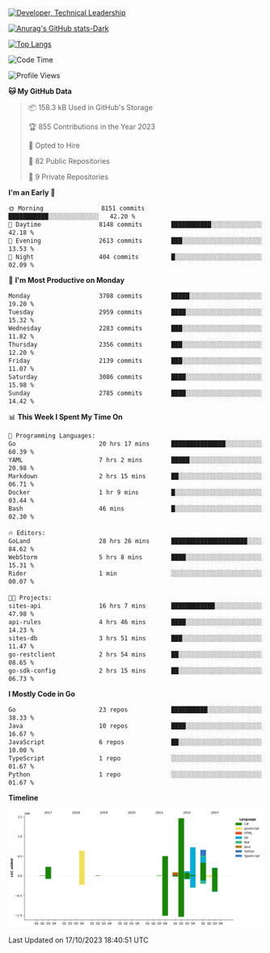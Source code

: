 <div>
  <a href="https://www.linkedin.com/in/arielpineiro/" target="_blank" rel="nofollow noopener noreferrer">
    <img src="https://img.shields.io/badge/-LinkedIn-%230077B5?style=for-the-badge&logo=linkedin&logoColor=white" alt="Developer, Technical Leadership" title="Ariel Piñeiro">
  </a>
</div>

[![Anurag's GitHub stats-Dark](https://github-readme-stats.vercel.app/api?username=arielsrv&show_icons=true&theme=dark#gh-dark-mode-only)](https://github.com/anuraghazra/github-readme-stats#gh-dark-mode-only)

[![Top Langs](https://github-readme-stats.vercel.app/api/top-langs/?username=arielsrv&layout=compact&langs_count=10&theme=dark#gh-dark-mode-only)](https://github.com/anuraghazra/github-readme-stats&theme=dark#gh-dark-mode-only)

<!--START_SECTION:waka-->
![Code Time](http://img.shields.io/badge/Code%20Time-162%20hrs%2047%20mins-blue)

![Profile Views](http://img.shields.io/badge/Profile%20Views-1-blue)

**🐱 My GitHub Data** 

> 📦 158.3 kB Used in GitHub's Storage 
 > 
> 🏆 855 Contributions in the Year 2023
 > 
> 💼 Opted to Hire
 > 
> 📜 82 Public Repositories 
 > 
> 🔑 9 Private Repositories 
 > 
**I'm an Early 🐤** 

```text
🌞 Morning                8151 commits        ███████████░░░░░░░░░░░░░░   42.20 % 
🌆 Daytime                8148 commits        ███████████░░░░░░░░░░░░░░   42.18 % 
🌃 Evening                2613 commits        ███░░░░░░░░░░░░░░░░░░░░░░   13.53 % 
🌙 Night                  404 commits         █░░░░░░░░░░░░░░░░░░░░░░░░   02.09 % 
```
📅 **I'm Most Productive on Monday** 

```text
Monday                   3708 commits        █████░░░░░░░░░░░░░░░░░░░░   19.20 % 
Tuesday                  2959 commits        ████░░░░░░░░░░░░░░░░░░░░░   15.32 % 
Wednesday                2283 commits        ███░░░░░░░░░░░░░░░░░░░░░░   11.82 % 
Thursday                 2356 commits        ███░░░░░░░░░░░░░░░░░░░░░░   12.20 % 
Friday                   2139 commits        ███░░░░░░░░░░░░░░░░░░░░░░   11.07 % 
Saturday                 3086 commits        ████░░░░░░░░░░░░░░░░░░░░░   15.98 % 
Sunday                   2785 commits        ████░░░░░░░░░░░░░░░░░░░░░   14.42 % 
```


📊 **This Week I Spent My Time On** 

```text
💬 Programming Languages: 
Go                       20 hrs 17 mins      ███████████████░░░░░░░░░░   60.39 % 
YAML                     7 hrs 2 mins        █████░░░░░░░░░░░░░░░░░░░░   20.98 % 
Markdown                 2 hrs 15 mins       ██░░░░░░░░░░░░░░░░░░░░░░░   06.71 % 
Docker                   1 hr 9 mins         █░░░░░░░░░░░░░░░░░░░░░░░░   03.44 % 
Bash                     46 mins             █░░░░░░░░░░░░░░░░░░░░░░░░   02.30 % 

🔥 Editors: 
GoLand                   28 hrs 26 mins      █████████████████████░░░░   84.62 % 
WebStorm                 5 hrs 8 mins        ████░░░░░░░░░░░░░░░░░░░░░   15.31 % 
Rider                    1 min               ░░░░░░░░░░░░░░░░░░░░░░░░░   00.07 % 

🐱‍💻 Projects: 
sites-api                16 hrs 7 mins       ████████████░░░░░░░░░░░░░   47.98 % 
api-rules                4 hrs 46 mins       ████░░░░░░░░░░░░░░░░░░░░░   14.23 % 
sites-db                 3 hrs 51 mins       ███░░░░░░░░░░░░░░░░░░░░░░   11.47 % 
go-restclient            2 hrs 54 mins       ██░░░░░░░░░░░░░░░░░░░░░░░   08.65 % 
go-sdk-config            2 hrs 15 mins       ██░░░░░░░░░░░░░░░░░░░░░░░   06.73 % 
```

**I Mostly Code in Go** 

```text
Go                       23 repos            ██████████░░░░░░░░░░░░░░░   38.33 % 
Java                     10 repos            ████░░░░░░░░░░░░░░░░░░░░░   16.67 % 
JavaScript               6 repos             ██░░░░░░░░░░░░░░░░░░░░░░░   10.00 % 
TypeScript               1 repo              ░░░░░░░░░░░░░░░░░░░░░░░░░   01.67 % 
Python                   1 repo              ░░░░░░░░░░░░░░░░░░░░░░░░░   01.67 % 
```



**Timeline**

![Lines of Code chart](https://raw.githubusercontent.com/arielsrv/arielsrv/main/assets/bar_graph.png)


 Last Updated on 17/10/2023 18:40:51 UTC
<!--END_SECTION:waka-->
